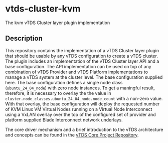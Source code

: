 # vtds-cluster-kvm

The kvm vTDS Cluster layer plugin implementation

## Description

This repository contains the implementation of a vTDS Cluster layer
plugin that should be usable by any vTDS configuration to create a
vTDS cluster. The plugin includes an implementation of the vTDS
Cluster layer API and a base configuration. The API implementation can
be used on top of any combination of vTDS Provider and vTDS Platform
implementations to manage a vTDS system at the cluster level. The base
configuration supplied here. The base configuration defines a single
node class (`ubuntu_24_04_node`) with zero node instances. To get a
maningful result, therefore, it is necessary to overlay the
the value in `cluster.node_classes.ubuntu_24_04_node.node_count` with
a non-zero value. With that overlay, the base configuration will
deploy the requested number of KVM Linux VM Virtual Nodes running
on a Virtual Node Interconnect using a VxLAN overlay
over the top of the configured set of provider and
platform supplied Blade Interconnect network underlays.

The core driver mechanism and a brief introduction to the vTDS
architecture and concepts can be found in the [vTDS Core Project
Repository](https://github.com/Cray-HPE/vtds-core/tree/main).
